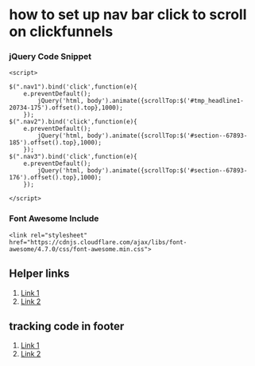 # how to set up nav bar click to scroll on clickfunnels 

### jQuery Code Snippet
```
<script>

$(".nav1").bind('click',function(e){
	e.preventDefault();
		jQuery('html, body').animate({scrollTop:$('#tmp_headline1-20734-175').offset().top},1000);
	});
$(".nav2").bind('click',function(e){
	e.preventDefault();
		jQuery('html, body').animate({scrollTop:$('#section--67893-185').offset().top},1000);
	});
$(".nav3").bind('click',function(e){
	e.preventDefault();
		jQuery('html, body').animate({scrollTop:$('#section--67893-176').offset().top},1000);
	});
	
</script>
```

### Font Awesome Include
```
<link rel="stylesheet" href="https://cdnjs.cloudflare.com/ajax/libs/font-awesome/4.7.0/css/font-awesome.min.css"> 
```

## Helper links
1. [Link 1](https://haircult.net/sales-pageypn37swi)
2. [Link 2](http://www.clipular.com/posts/4793924682776576?k=kZJk1fXLODFkajzFaT0DqgVZP5k)

## tracking code in footer  
1. [Link 1](http://www.clipular.com/posts/6365662327603200?k=cr8iM0JSFNkBz23Kwtt97GoofIg)
1. [Link 2](http://www.clipular.com/posts/4676484187553792?k=6dG2B_V5tdqUUHE5Kf5gkOkTOXs)
